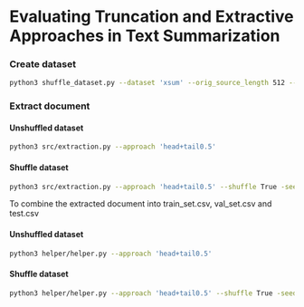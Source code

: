 # Evaluating Truncation and Extractive Approaches in Text Summarization

### Create dataset
```sh
python3 shuffle_dataset.py --dataset 'xsum' --orig_source_length 512 --max_target_length 36 --seed 0
```

### Extract document
#### Unshuffled dataset
```sh
python3 src/extraction.py --approach 'head+tail0.5'
```

#### Shuffle dataset
```sh
python3 src/extraction.py --approach 'head+tail0.5' --shuffle True -seed 0
```

To combine the extracted document into train_set.csv, val_set.csv and test.csv
#### Unshuffled dataset
```sh
python3 helper/helper.py --approach 'head+tail0.5'
```
#### Shuffle dataset
```sh
python3 helper/helper.py --approach 'head+tail0.5' --shuffle True -seed 0
```